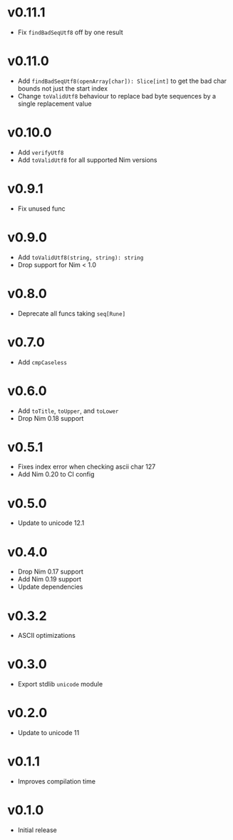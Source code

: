 v0.11.1
==================

* Fix `findBadSeqUtf8` off by one result

v0.11.0
==================

* Add `findBadSeqUtf8(openArray[char]): Slice[int]`
  to get the bad char bounds not just the start index
* Change `toValidUtf8` behaviour to replace bad byte sequences
  by a single replacement value

v0.10.0
==================

* Add `verifyUtf8`
* Add `toValidUtf8` for all supported Nim versions

v0.9.1
==================

* Fix unused func

v0.9.0
==================

* Add `toValidUtf8(string, string): string`
* Drop support for Nim < 1.0

v0.8.0
==================

* Deprecate all funcs taking `seq[Rune]`

v0.7.0
==================

* Add `cmpCaseless`

v0.6.0
==================

* Add `toTitle`, `toUpper`, and `toLower`
* Drop Nim 0.18 support

v0.5.1
==================

* Fixes index error when checking ascii char 127
* Add Nim 0.20 to CI config

v0.5.0
==================

* Update to unicode 12.1

v0.4.0
==================

* Drop Nim 0.17 support
* Add Nim 0.19 support
* Update dependencies

v0.3.2
==================

* ASCII optimizations

v0.3.0
==================

* Export stdlib `unicode` module

v0.2.0
==================

* Update to unicode 11

v0.1.1
==================

* Improves compilation time

v0.1.0
==================

* Initial release
